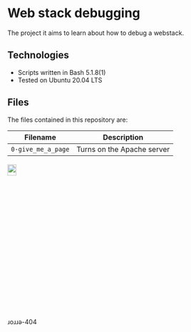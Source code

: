 # Web stack debugging
The project it aims to learn about how to debug a webstack.

## Technologies
+ Scripts written in Bash 5.1.8(1)
+ Tested on Ubuntu 20.04 LTS

## Files
The files contained in this repository are:

| Filename | Description |
| -------- | ----------- |
| `0-give_me_a_page` | Turns on the Apache server |


<h6 align ="rigth">
<img src="https://tenor.com/view/aesthetic-gif-23457392.gif" height="8%" width="20%">
</h6>
 ɹoɹɹǝ-404
